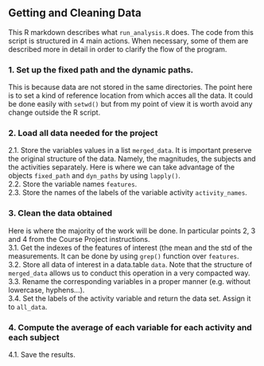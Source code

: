 ## Getting and Cleaning Data
This R markdown describes what `run_analysis.R` does. The code from this script is structured in 4 main actions. When necessary, some of them are described more in detail in order to clarify the flow of the program.

### 1. Set up the fixed path and the dynamic paths.
This is because data are not stored in the same directories. The point here is to set a kind of reference location from which acces all the data. It could be done easily with `setwd()` but from my point of view it is worth avoid any change outside the R script.

### 2. Load all data needed for the project
2.1. Store the variables values in a list `merged_data`. It is important preserve the original structure of the data. Namely, the magnitudes, the subjects and the activities separately. Here is where we can take advantage of the objects `fixed_path` and `dyn_paths` by using `lapply()`.<br /> 
2.2. Store the variable names `features`.<br />
2.3. Store the names of the labels of the variable activity `activity_names`.<br />

### 3. Clean the data obtained
Here is where the majority of the work will be done. In particular points 2, 3 and 4 from the Course Project instructions.<br />
3.1. Get the indexes of the features of interest (the mean and the std of the measurements. It can be done by using `grep()` function over `features`.<br />
3.2. Store all data of interest in a data.table `data`. Note that the structure of `merged_data` allows us to conduct this operation in a very compacted way.<br />
3.3. Rename the corresponding variables in a proper manner (e.g. without lowercase, hyphens...).<br />
3.4. Set the labels of the activity variable and return the data set. Assign it to `all_data`. <br />

### 4. Compute the average of each variable for each activity and each subject
4.1. Save the results.